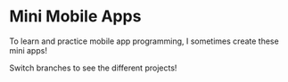 # Mini Mobile Apps
To learn and practice mobile app programming, I sometimes create these mini apps!

Switch branches to see the different projects!
